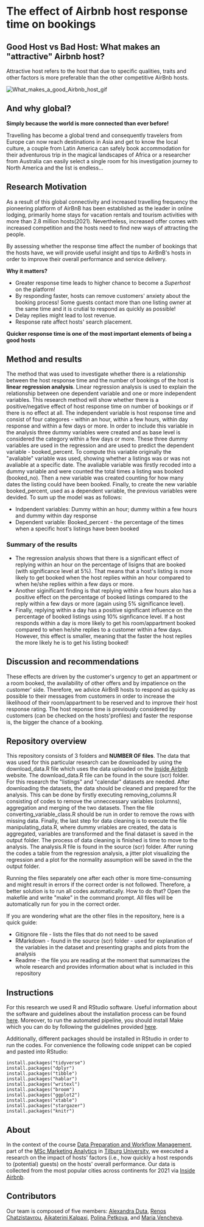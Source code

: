 # The effect of Airbnb host response time on bookings


## Good Host vs Bad Host: What makes an "attractive" Airbnb host?
Attractive host refers to the host that due to specific qualities, traits and other factors is more preferable than the other competitive AirBnb hosts.

![What_makes_a_good_Airbnb_host_gif](https://user-images.githubusercontent.com/90336625/133652498-0b09cb3a-7a65-482d-abf3-01b0570e38b2.gif)



## And why global?
__Simply because the world is more connected than ever before!__

Travelling has become a global trend and consequently travelers from Europe can now reach destinations in Asia and get to know the local culture, a couple from Latin America can safely book accommodation for their adventurous trip in the magical landscapes of Africa or a researcher from Australia can easily select a single room for his investigation journey to North America and the list is endless...

## Research Motivation
As a result of this global connectivity and increased travelling frequency the pioneering platform of AirBnB has been established as the leader in online lodging, primarily home stays for vacation rentals and tourism activities with more than 2.8 million hosts(2021). Nevertheless, increased offer comes with increased competition and the hosts need to find new ways of attracting the people.

By assessing whether the response time affect the number of bookings that the hosts have, we will provide useful insight and tips to AirBnB's hosts in order to improve their overall performance and service delivery.


__Why it matters?__
* Greater response time leads to higher chance to become a *Superhost* on the platform!
* By responding faster, hosts can remove customers' anxiety about the booking process! Some guests contact more than one listing owner at the same time and it is crutial to respond as quickly as possible!
* Delay replies might lead to lost revenue. 
* Response rate affect hosts' search placement. 

**Quicker response time is one of the most important elements of being a good hosts**


## Method and results
The method that was used to investigate whether there is a relationship between the host response time and the number of bookings of the host is **linear regression analysis**. Linear regression analysis is used to explain the relationship between one dependent variable and one or more independent variables. This research method will show whether there is a positive/negative effect of host response time on number of bookings or if there is no effect at all. The independent variable is host response time and consist of four categores - within an hour, within a few hours, within day response and within a few days or more. In order to include this variable in the analysis three dummy variables were created and as base level is considered the category within a few days or more. These three dummy variables are used in the regression and are used to predict the dependent variable - booked_percent. To compute this variable originally the "avaliable" variable was used, showing whether a listings was or was not avaliable at a specific date. The avaliable variable was firstly recoded into a dummy variable and were counted the total times a listing was booked (booked_no). Then a new variable was created counting for how many dates the listing could have been booked. Finally, to create the new variable booked_percent, used as a dependent variable,  the previous variables were devided. To sum up the model was as follows: 
* Indpendent variables: Dummy within an hour; dummy within a few hours and dummy within day response
* Dependent variable: Booked_percent - the percentage of the times when a specific host's listings have been booked

### Summary of the results
* The regression analysis shows that there is a significant effect of replying within an hour on the percentage of lisigns that are booked (with significance level at 5%). That means that a host's listing is more likely to get booked when the host replies within an hour compared to when he/she replies within a few days or more. 
* Another siginificant finding is that replying within a few hours also has a positive effect on the percentage of booked listings compared to the reply within a few days or more (again using 5% significance level).
* Finally, replying within a day has a positive significant influence on the percentage of booked listings using 10% signficance level. If a host responds within a day is more likely to get his room/appartment booked compared to when he/she replies to a customer within a few days. However, this effect is smaller, meaning that the faster the host replies the more likely he is to get his listing booked! 

## Discussion and recommendations
These effects are driven by the customer's urgency to get an appartment or a room booked, the availability of other offers and by impatience on the customer' side. Therefore, we advice AirBnB hosts to respond as quicky as possible to their messages from customers in order to increase the likelihood of their room/appartment to be reserved and to improve their host response rating. The host reponse time is  previously considered by customers (can be checked on the hosts'profiles) and faster the response is, the bigger the chance of a booking.

## Repository overview
This repository consists of 3 folders and **NUMBER OF files**. The data that was used for this particular research can be downloaded by using the download_data.R file which uses the data uploaded on the [Inside Airbnb](http://insideairbnb.com/get-the-data.html) website. The download_data.R file can be found in the soure (scr) folder. For this research the "listings" and "calendar" datasets are needed. After downloading the datasets, the data should be cleaned and prepared for the analysis. This can be done by firstly executing removing_columns.R consisting of codes to remove the unneccessary variables (columns), aggregation and merging of the two datasets. Then the file converting_variable_class.R should be run in order to remove the rows with missing data. Finally, the last step for data cleaning is to execute the file manipulating_data.R, where dummy vriables are created, the data is aggregated, variables are transformed and the final dataset is saved in the output folder. The process of data cleaning is finished is time to move to the analysis. The analysis.R file is found in the source (scr) folder. After runing the codes a table from the regression analysis, a jitter plot visualizing the regression and a plot for the normality assumption will be saved in the the output folder.

Running the files separately one after each other is more time-consuming and might result in errors if the correct order is not followed. Therefore, a better solution is to run all codes automatically. How to do that? Open the makefile and write "make" in the command prompt. All files will be automatically run for you in the correct order.

If you are wondering what are the other files in the repository, here is a quick guide:
* Gitignore file - lists the files that do not need to be saved
* RMarkdown - found in the source (scr) folder - used for explanation of the variables in the dataset and presenting graphs and plots from the analysis
* Readme - the file you are reading at the moment that summarizes the whole research and provides information about what is included in this repository

## Instructions
For this research we used R and RStudio software. Useful information about the software and guidelines about the installation process can be found [here](https://tilburgsciencehub.com/building-blocks/configure-your-computer/statistics-and-computation/r/). Moreover, to run the automated pipeline, you should install Make which you can do by following the guidelines provided [here](https://tilburgsciencehub.com/building-blocks/configure-your-computer/automation-and-workflows/make/). 

Additionally, different packages should be installed in RStudio in order to run the codes. For convenience the following code snippet can be copied and pasted into RStudio:

```
install.packages("tidyverse")
install.packages("dplyr")
install.packages("tibble")
install.packages("hablar")
install.packages("writexl")
install.packages("broom")
install.packages("ggplot2")
install.packages("xtable")
install.packages("stargazer")
install.packages("knitr")
```


## About
In the context of the course [Data Preparation and Workflow Management](https://dprep.hannesdatta.com/), part of the [MSc Marketing Analytics](https://www.tilburguniversity.edu/education/masters-programmes/marketing-analytics) in [Tilburg University](https://www.tilburguniversity.edu/), we executed a research on the impact of hosts' factors (i.e., how quickly a host responds to (potential) guests) on the hosts' overall performance. Our data is collected from the most popular cities across continents for 2021 via [Inside Airbnb](http://insideairbnb.com/get-the-data.html).


## Contributors
Our team is composed of five members: [Alexandra Duta](https://github.com/AlexandraDuta), [Renos Chatzistavrou](https://github.com/topuserever), [Aikaterini Kalpaxi](https://github.com/akalpaxi), [Polina Petkova](https://github.com/polinapetkova), and [Maria Vencheva](https://github.com/MariaVelcheva).







